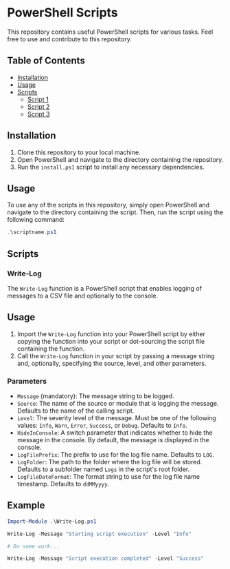 # PowerShell Scripts

This repository contains useful PowerShell scripts for various tasks. Feel free to use and contribute to this repository.

## Table of Contents

- [Installation](#installation)
- [Usage](#usage)
- [Scripts](#scripts)
    - [Script 1](#script-1)
    - [Script 2](#script-2)
    - [Script 3](#script-3)

## Installation

1. Clone this repository to your local machine.
2. Open PowerShell and navigate to the directory containing the repository.
3. Run the `install.ps1` script to install any necessary dependencies.

## Usage

To use any of the scripts in this repository, simply open PowerShell and navigate to the directory containing the script. Then, run the script using the following command:

```powershell
.\scriptname.ps1
```


## Scripts

### Write-Log

The `Write-Log` function is a PowerShell script that enables logging of messages to a CSV file and optionally to the console.

## Usage

1. Import the `Write-Log` function into your PowerShell script by either copying the function into your script or dot-sourcing the script file containing the function.
2. Call the `Write-Log` function in your script by passing a message string and, optionally, specifying the source, level, and other parameters.

### Parameters

- `Message` (mandatory): The message string to be logged.
- `Source`: The name of the source or module that is logging the message. Defaults to the name of the calling script.
- `Level`: The severity level of the message. Must be one of the following values: `Info`, `Warn`, `Error`, `Success`, or `Debug`. Defaults to `Info`.
- `HideInConsole`: A switch parameter that indicates whether to hide the message in the console. By default, the message is displayed in the console.
- `LogFilePrefix`: The prefix to use for the log file name. Defaults to `LOG`.
- `LogFolder`: The path to the folder where the log file will be stored. Defaults to a subfolder named `Logs` in the script's root folder.
- `LogFileDateFormat`: The format string to use for the log file name timestamp. Defaults to `ddMMyyyy`.

## Example

```powershell
Import-Module .\Write-Log.ps1

Write-Log -Message "Starting script execution" -Level "Info"

# Do some work...

Write-Log -Message "Script execution completed" -Level "Success"
```


